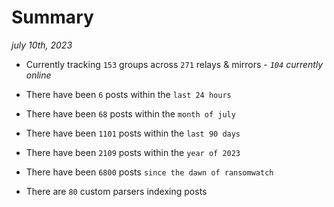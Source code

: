 
# Summary
_july 10th, 2023_

- Currently tracking `153` groups across `271` relays & mirrors - _`104` currently online_

- There have been `6` posts within the `last 24 hours`

- There have been `68` posts within the `month of july`

- There have been `1101` posts within the `last 90 days`

- There have been `2109` posts within the `year of 2023`

- There have been `6800` posts `since the dawn of ransomwatch`

- There are `80` custom parsers indexing posts
